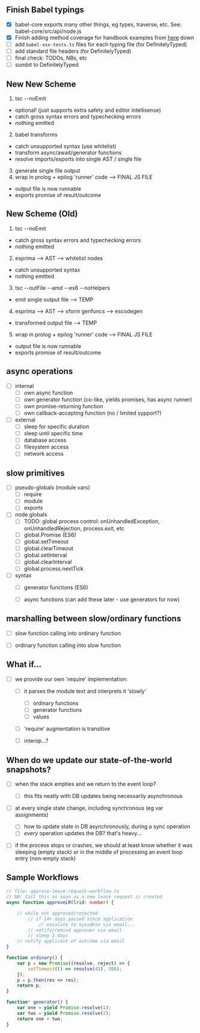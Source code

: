 

## Finish Babel typings
- [x] babel-core exports many other things, eg types, traverse, etc. See: babel-core/src/api/node.js
- [x] Finish adding method coverage for handbook examples from [here](https://github.com/thejameskyle/babel-handbook/blob/master/translations/en/plugin-handbook.md#writing-your-first-babel-plugin) down
- [ ] add `babel-xxx-tests.ts` files for each typing file (for DefinitelyTyped)
- [ ] add standard file headers (for DefinitelyTyped)
- [ ] final check: TODOs, NBs, etc
- [ ] sumbit to DefinitelyTyped

## New New Scheme

1. tsc --noEmit
  - optional! (just supports extra safety and editor intellisense)
  - catch gross syntax errors and typechecking errors
  - nothing emitted
2. babel transforms
  - catch unsupported syntax (use whitelist)
  - transform async/await/generator functions
  - resolve imports/exports into single AST / single file
3. generate single file output
4. wrap in prolog + epilog 'runner' code --> FINAL JS FILE
  - output file is now runnable
  - exports promise of result/outcome


## New Scheme (Old)

1. tsc --noEmit
  - catch gross syntax errors and typechecking errors
  - nothing emitted
2. esprima --> AST --> whitelist nodes
  - catch unsupported syntax
  - nothing emitted
3. tsc --outFile --amd --es6 --noHelpers
  - emit single output file --> TEMP
4. esprima --> AST --> xform genfuncs --> escodegen
  - transformed output file --> TEMP
5. wrap in prolog + epilog 'runner' code --> FINAL JS FILE
  - output file is now runnable
  - exports promise of result/outcome



## async operations
- [ ] internal
  - [ ] own async function
  - [ ] own generator function (co-like, yields promises, has async runner)
  - [ ] own promise-returning function
  - [ ] own callback-accepting function (no / limited sypport?)
- [ ] external
  - [ ] sleep for specific duration
  - [ ] sleep until specific time
  - [ ] database access
  - [ ] filesystem access
  - [ ] network access

## slow primitives
- [ ] pseudo-globals (module vars)
  - [ ] require
  - [ ] module
  - [ ] exports
- [ ] node globals
  - [ ] TODO: global process control: onUnhandledException, onUnhandledRejection, process.exit, etc
  - [ ] global.Promise (ES6)
  - [ ] global.setTimeout
  - [ ] global.clearTimeout
  - [ ] global.setInterval
  - [ ] global.clearInterval
  - [ ] global.process.nextTick
- [ ] syntax
  - [ ] generator functions (ES6)
  - [ ] async functions (can add these later - use generators for now)

  
## marshalling between slow/ordinary functions
- [ ] slow function calling into ordinary function
- [ ] ordinary function calling into slow function


## What if...
- [ ] we provide our own 'require' implementation:
  - [ ] it parses the module text and interprets it 'slowly'
    - [ ] ordinary functions
    - [ ] generator functions
    - [ ] values
  - [ ] 'require' augmentation is transitive
  - [ ] interop...?


## When do we update our state-of-the-world snapshots?
- [ ] when the stack empties and we return to the event loop?
  - [ ] this fits neatly with DB updates being necessarily asynchronous
- [ ] at every single state change, including synchronous (eg var assignments)
  - [ ] how to update state in DB asynchronously, during a sync operation
  - [ ] *every* operation updates the DB? that's heavy...
- [ ] if the process stops or crashes, we should at least know whether it was sleeping (empty stack) or in the middle of processing an event loop entry (non-empty stack)


## Sample Workflows

```ts
// file: approve-leave-request-workflow.ts
// NB: Call this as soon as a new leave request is created
async function approveLR(lrid: number) {

    // while not approved/rejected
        // if 14+ days passed since application
            // escalate to sysadmin via email...
        // notify/remind approver via email
        // sleep 2 days
    // notify applicant of outcome via email
}
```




```js
function ordinary() {
    var p = new Promise((resolve, reject) => {
        setTimeout(() => resolve(42), 500);
    });
    p = p.then(res => res);
    return p;
}

function* generator() {
    var one = yield Promise.resolve(1);
    var two = yield Promise.resolve(2);
    return one + two;
}

```

